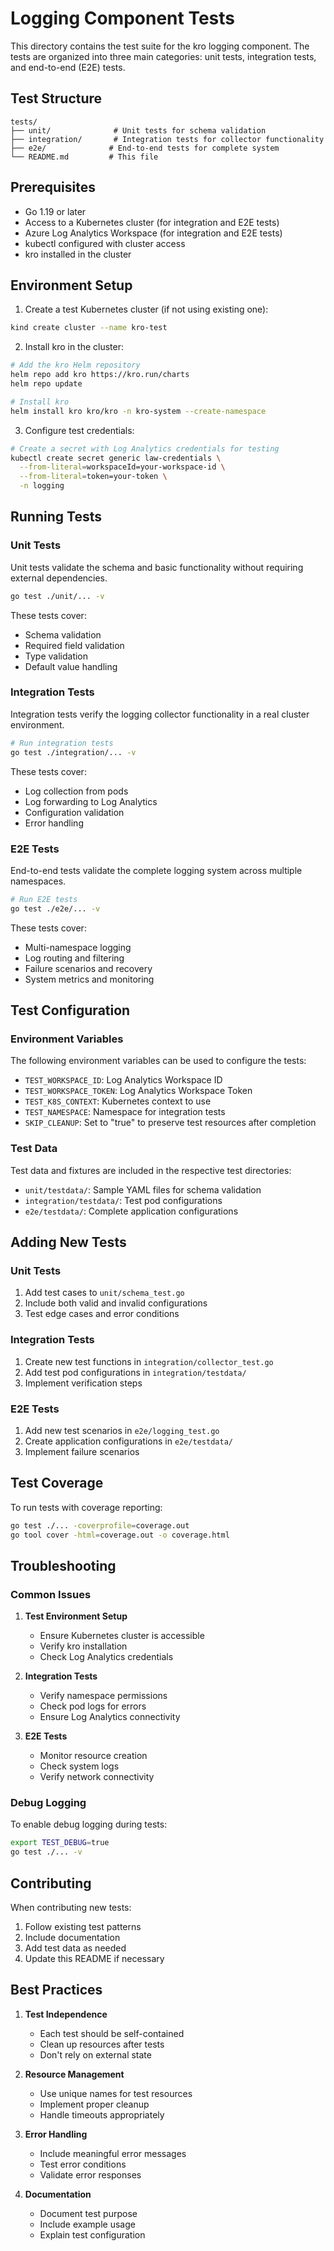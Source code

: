 # Logging Component Tests

This directory contains the test suite for the kro logging component. The tests are organized into three main categories: unit tests, integration tests, and end-to-end (E2E) tests.

## Test Structure

```
tests/
├── unit/              # Unit tests for schema validation
├── integration/       # Integration tests for collector functionality
├── e2e/              # End-to-end tests for complete system
└── README.md         # This file
```

## Prerequisites

- Go 1.19 or later
- Access to a Kubernetes cluster (for integration and E2E tests)
- Azure Log Analytics Workspace (for integration and E2E tests)
- kubectl configured with cluster access
- kro installed in the cluster

## Environment Setup

1. Create a test Kubernetes cluster (if not using existing one):
```bash
kind create cluster --name kro-test
```

2. Install kro in the cluster:
```bash
# Add the kro Helm repository
helm repo add kro https://kro.run/charts
helm repo update

# Install kro
helm install kro kro/kro -n kro-system --create-namespace
```

3. Configure test credentials:
```bash
# Create a secret with Log Analytics credentials for testing
kubectl create secret generic law-credentials \
  --from-literal=workspaceId=your-workspace-id \
  --from-literal=token=your-token \
  -n logging
```

## Running Tests

### Unit Tests
Unit tests validate the schema and basic functionality without requiring external dependencies.

```bash
go test ./unit/... -v
```

These tests cover:
- Schema validation
- Required field validation
- Type validation
- Default value handling

### Integration Tests
Integration tests verify the logging collector functionality in a real cluster environment.

```bash
# Run integration tests
go test ./integration/... -v
```

These tests cover:
- Log collection from pods
- Log forwarding to Log Analytics
- Configuration validation
- Error handling

### E2E Tests
End-to-end tests validate the complete logging system across multiple namespaces.

```bash
# Run E2E tests
go test ./e2e/... -v
```

These tests cover:
- Multi-namespace logging
- Log routing and filtering
- Failure scenarios and recovery
- System metrics and monitoring

## Test Configuration

### Environment Variables

The following environment variables can be used to configure the tests:

- `TEST_WORKSPACE_ID`: Log Analytics Workspace ID
- `TEST_WORKSPACE_TOKEN`: Log Analytics Workspace Token
- `TEST_K8S_CONTEXT`: Kubernetes context to use
- `TEST_NAMESPACE`: Namespace for integration tests
- `SKIP_CLEANUP`: Set to "true" to preserve test resources after completion

### Test Data

Test data and fixtures are included in the respective test directories:
- `unit/testdata/`: Sample YAML files for schema validation
- `integration/testdata/`: Test pod configurations
- `e2e/testdata/`: Complete application configurations

## Adding New Tests

### Unit Tests
1. Add test cases to `unit/schema_test.go`
2. Include both valid and invalid configurations
3. Test edge cases and error conditions

### Integration Tests
1. Create new test functions in `integration/collector_test.go`
2. Add test pod configurations in `integration/testdata/`
3. Implement verification steps

### E2E Tests
1. Add new test scenarios in `e2e/logging_test.go`
2. Create application configurations in `e2e/testdata/`
3. Implement failure scenarios

## Test Coverage

To run tests with coverage reporting:

```bash
go test ./... -coverprofile=coverage.out
go tool cover -html=coverage.out -o coverage.html
```

## Troubleshooting

### Common Issues

1. **Test Environment Setup**
   - Ensure Kubernetes cluster is accessible
   - Verify kro installation
   - Check Log Analytics credentials

2. **Integration Tests**
   - Verify namespace permissions
   - Check pod logs for errors
   - Ensure Log Analytics connectivity

3. **E2E Tests**
   - Monitor resource creation
   - Check system logs
   - Verify network connectivity

### Debug Logging

To enable debug logging during tests:

```bash
export TEST_DEBUG=true
go test ./... -v
```

## Contributing

When contributing new tests:

1. Follow existing test patterns
2. Include documentation
3. Add test data as needed
4. Update this README if necessary

## Best Practices

1. **Test Independence**
   - Each test should be self-contained
   - Clean up resources after tests
   - Don't rely on external state

2. **Resource Management**
   - Use unique names for test resources
   - Implement proper cleanup
   - Handle timeouts appropriately

3. **Error Handling**
   - Include meaningful error messages
   - Test error conditions
   - Validate error responses

4. **Documentation**
   - Document test purpose
   - Include example usage
   - Explain test configuration 